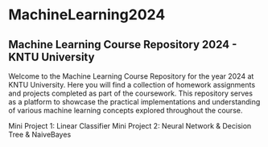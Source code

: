 # MachineLearning2024
## Machine Learning Course Repository 2024 - KNTU University
Welcome to the Machine Learning Course Repository for the year 2024 at KNTU University. Here you will find a collection of homework assignments and projects completed as part of the coursework. This repository serves as a platform to showcase the practical implementations and understanding of various machine learning concepts explored throughout the course.

Mini Project 1: Linear Classifier
Mini Project 2: Neural Network & Decision Tree & NaiveBayes


